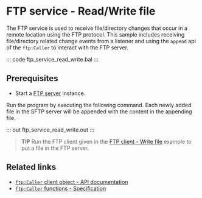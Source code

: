# FTP service - Read/Write file

The FTP service is used to receive file/directory changes that occur in a remote location using the FTP protocol. This sample includes receiving file/directory related change events from a listener and using the `append` api of the `ftp:Caller` to interact with the FTP server.

::: code ftp_service_read_write.bal :::

## Prerequisites
- Start a [FTP server](https://hub.docker.com/r/stilliard/pure-ftpd/) instance.

Run the program by executing the following command. Each newly added file in the SFTP server will be appended with the content in the appending file.

::: out ftp_service_read_write.out :::

> **TIP** Run the FTP client given in the [FTP client - Write file](/learn/by-example/ftp-client-write) example to put a file in the FTP server.

## Related links
- [`ftp:Caller` client object  - API documentation](https://lib.ballerina.io/ballerina/ftp/latest/clients/Caller)
- [`ftp:Caller` functions - Specification](/spec/ftp/#52-functions)
